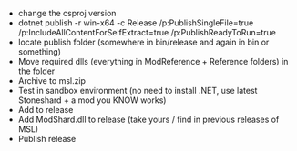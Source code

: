 - change the csproj version
- dotnet publish -r win-x64 -c Release /p:PublishSingleFile=true /p:IncludeAllContentForSelfExtract=true /p:PublishReadyToRun=true
- locate publish folder (somewhere in bin/release and again in bin or something)
- Move required dlls (everything in ModReference + Reference folders) in the folder
- Archive to msl.zip
- Test in sandbox environment (no need to install .NET, use latest Stoneshard + a mod you KNOW works)
- Add to release
- Add ModShard.dll to release (take yours / find in previous releases of MSL)
- Publish release
